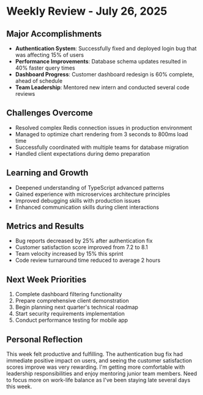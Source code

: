# Weekly Review - July 26, 2025

## Major Accomplishments
- **Authentication System**: Successfully fixed and deployed login bug that was affecting 15% of users
- **Performance Improvements**: Database schema updates resulted in 40% faster query times
- **Dashboard Progress**: Customer dashboard redesign is 60% complete, ahead of schedule
- **Team Leadership**: Mentored new intern and conducted several code reviews

## Challenges Overcome
- Resolved complex Redis connection issues in production environment
- Managed to optimize chart rendering from 3 seconds to 800ms load time
- Successfully coordinated with multiple teams for database migration
- Handled client expectations during demo preparation

## Learning and Growth
- Deepened understanding of TypeScript advanced patterns
- Gained experience with microservices architecture principles
- Improved debugging skills with production issues
- Enhanced communication skills during client interactions

## Metrics and Results
- Bug reports decreased by 25% after authentication fix
- Customer satisfaction score improved from 7.2 to 8.1
- Team velocity increased by 15% this sprint
- Code review turnaround time reduced to average 2 hours

## Next Week Priorities
1. Complete dashboard filtering functionality
2. Prepare comprehensive client demonstration
3. Begin planning next quarter's technical roadmap
4. Start security requirements implementation
5. Conduct performance testing for mobile app

## Personal Reflection
This week felt productive and fulfilling. The authentication bug fix had immediate positive impact on users, and seeing the customer satisfaction scores improve was very rewarding. I'm getting more comfortable with leadership responsibilities and enjoy mentoring junior team members. Need to focus more on work-life balance as I've been staying late several days this week.